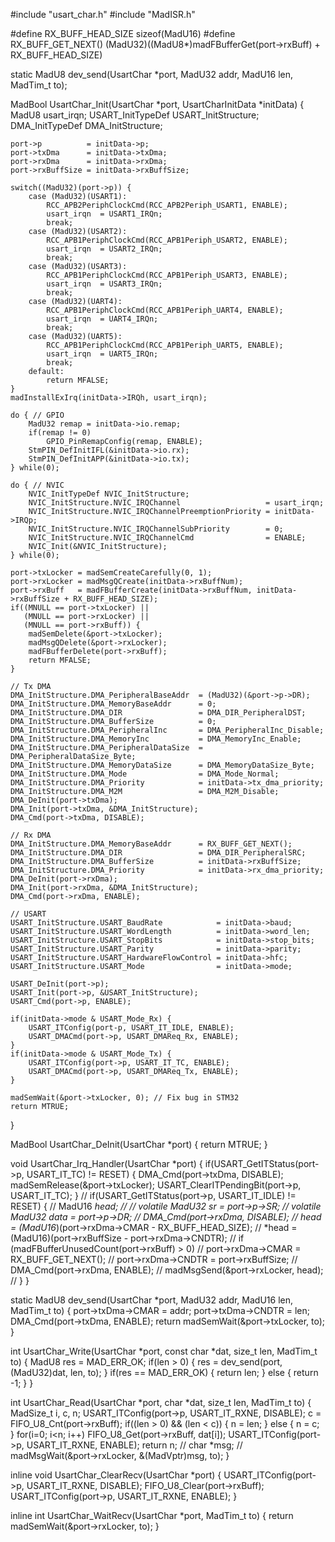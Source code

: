#include "usart_char.h"
#include "MadISR.h"

#define RX_BUFF_HEAD_SIZE  sizeof(MadU16)
#define RX_BUFF_GET_NEXT() (MadU32)((MadU8*)madFBufferGet(port->rxBuff) + RX_BUFF_HEAD_SIZE)

static MadU8 dev_send(UsartChar *port, MadU32 addr, MadU16 len, MadTim_t to);

MadBool UsartChar_Init(UsartChar *port, UsartCharInitData *initData)
{
    MadU8             usart_irqn;
    USART_InitTypeDef USART_InitStructure;
    DMA_InitTypeDef   DMA_InitStructure;

    port->p          = initData->p;
    port->txDma      = initData->txDma;
    port->rxDma      = initData->rxDma;
    port->rxBuffSize = initData->rxBuffSize;

    switch((MadU32)(port->p)) {
        case (MadU32)(USART1): 
            RCC_APB2PeriphClockCmd(RCC_APB2Periph_USART1, ENABLE);
            usart_irqn  = USART1_IRQn;
            break;
        case (MadU32)(USART2):
            RCC_APB1PeriphClockCmd(RCC_APB1Periph_USART2, ENABLE);
            usart_irqn  = USART2_IRQn;
            break;
        case (MadU32)(USART3): 
            RCC_APB1PeriphClockCmd(RCC_APB1Periph_USART3, ENABLE);
            usart_irqn  = USART3_IRQn;
            break;
        case (MadU32)(UART4):
            RCC_APB1PeriphClockCmd(RCC_APB1Periph_UART4, ENABLE);
            usart_irqn  = UART4_IRQn;
            break;
        case (MadU32)(UART5):
            RCC_APB1PeriphClockCmd(RCC_APB1Periph_UART5, ENABLE);
            usart_irqn  = UART5_IRQn;
            break;
        default:
            return MFALSE;
    }
    madInstallExIrq(initData->IRQh, usart_irqn);

    do { // GPIO
        MadU32 remap = initData->io.remap;
        if(remap != 0)
            GPIO_PinRemapConfig(remap, ENABLE);
        StmPIN_DefInitIFL(&initData->io.rx);
        StmPIN_DefInitAPP(&initData->io.tx);
    } while(0);

    do { // NVIC
        NVIC_InitTypeDef NVIC_InitStructure;
        NVIC_InitStructure.NVIC_IRQChannel                   = usart_irqn;
        NVIC_InitStructure.NVIC_IRQChannelPreemptionPriority = initData->IRQp;
        NVIC_InitStructure.NVIC_IRQChannelSubPriority        = 0;
        NVIC_InitStructure.NVIC_IRQChannelCmd                = ENABLE;
        NVIC_Init(&NVIC_InitStructure);
    } while(0);

    port->txLocker = madSemCreateCarefully(0, 1);
    port->rxLocker = madMsgQCreate(initData->rxBuffNum);
    port->rxBuff   = madFBufferCreate(initData->rxBuffNum, initData->rxBuffSize + RX_BUFF_HEAD_SIZE);
    if((MNULL == port->txLocker) || 
       (MNULL == port->rxLocker) ||
       (MNULL == port->rxBuff)) {
        madSemDelete(&port->txLocker);
        madMsgQDelete(&port->rxLocker);
        madFBufferDelete(port->rxBuff);
        return MFALSE;
    }

    // Tx DMA
    DMA_InitStructure.DMA_PeripheralBaseAddr  = (MadU32)(&port->p->DR);
    DMA_InitStructure.DMA_MemoryBaseAddr      = 0;
    DMA_InitStructure.DMA_DIR                 = DMA_DIR_PeripheralDST;
    DMA_InitStructure.DMA_BufferSize          = 0;
    DMA_InitStructure.DMA_PeripheralInc       = DMA_PeripheralInc_Disable;
    DMA_InitStructure.DMA_MemoryInc           = DMA_MemoryInc_Enable;
    DMA_InitStructure.DMA_PeripheralDataSize  = DMA_PeripheralDataSize_Byte;
    DMA_InitStructure.DMA_MemoryDataSize      = DMA_MemoryDataSize_Byte;
    DMA_InitStructure.DMA_Mode                = DMA_Mode_Normal;
    DMA_InitStructure.DMA_Priority            = initData->tx_dma_priority;
    DMA_InitStructure.DMA_M2M                 = DMA_M2M_Disable;
    DMA_DeInit(port->txDma);
    DMA_Init(port->txDma, &DMA_InitStructure);
    DMA_Cmd(port->txDma, DISABLE);

    // Rx DMA
    DMA_InitStructure.DMA_MemoryBaseAddr      = RX_BUFF_GET_NEXT();
    DMA_InitStructure.DMA_DIR                 = DMA_DIR_PeripheralSRC;
    DMA_InitStructure.DMA_BufferSize          = initData->rxBuffSize;
    DMA_InitStructure.DMA_Priority            = initData->rx_dma_priority;
    DMA_DeInit(port->rxDma);
    DMA_Init(port->rxDma, &DMA_InitStructure);
    DMA_Cmd(port->rxDma, ENABLE);

    // USART
    USART_InitStructure.USART_BaudRate            = initData->baud;
    USART_InitStructure.USART_WordLength          = initData->word_len;
    USART_InitStructure.USART_StopBits            = initData->stop_bits;
    USART_InitStructure.USART_Parity              = initData->parity;
    USART_InitStructure.USART_HardwareFlowControl = initData->hfc;
    USART_InitStructure.USART_Mode                = initData->mode;

    USART_DeInit(port->p);
    USART_Init(port->p, &USART_InitStructure);
    USART_Cmd(port->p, ENABLE);
    
    if(initData->mode & USART_Mode_Rx) {
        USART_ITConfig(port-p, USART_IT_IDLE, ENABLE);
        USART_DMACmd(port->p, USART_DMAReq_Rx, ENABLE);
    }
    if(initData->mode & USART_Mode_Tx) {
        USART_ITConfig(port->p, USART_IT_TC, ENABLE);
        USART_DMACmd(port->p, USART_DMAReq_Tx, ENABLE);
    }

    madSemWait(&port->txLocker, 0); // Fix bug in STM32
    return MTRUE;
}

MadBool UsartChar_DeInit(UsartChar *port)
{
    return MTRUE;
}

void UsartChar_Irq_Handler(UsartChar *port)
{
    if(USART_GetITStatus(port->p, USART_IT_TC) != RESET) {
        DMA_Cmd(port->txDma, DISABLE);
        madSemRelease(&port->txLocker);
        USART_ClearITPendingBit(port->p, USART_IT_TC);
    }
    // if(USART_GetITStatus(port->p, USART_IT_IDLE) != RESET) {
    //     MadU16    *head;
    //     // volatile MadU32 sr   = port->p->SR;
    //     volatile MadU32 data = port->p->DR;
    //     DMA_Cmd(port->rxDma, DISABLE);
    //     head  = (MadU16*)(port->rxDma->CMAR - RX_BUFF_HEAD_SIZE);
    //     *head = (MadU16)(port->rxBuffSize - port->rxDma->CNDTR);
    //     if (madFBufferUnusedCount(port->rxBuff) > 0)
    //         port->rxDma->CMAR = RX_BUFF_GET_NEXT();
    //     port->rxDma->CNDTR = port->rxBuffSize;
    //     DMA_Cmd(port->rxDma, ENABLE);
    //     madMsgSend(&port->rxLocker, head);
    // }
}

static MadU8 dev_send(UsartChar *port, MadU32 addr, MadU16 len, MadTim_t to)
{
    port->txDma->CMAR = addr;
    port->txDma->CNDTR = len;
    DMA_Cmd(port->txDma, ENABLE);
    return madSemWait(&port->txLocker, to);
}

int UsartChar_Write(UsartChar *port, const char *dat, size_t len, MadTim_t to)
{
    MadU8 res = MAD_ERR_OK;
    if(len > 0) {
        res = dev_send(port, (MadU32)dat, len, to);
    }
    if(res == MAD_ERR_OK) {
        return len;
    } else {
        return -1;
    } 
}

int UsartChar_Read(UsartChar *port, char *dat, size_t len, MadTim_t to)
{
    MadSize_t i, c, n;
    USART_ITConfig(port->p, USART_IT_RXNE, DISABLE);
    c = FIFO_U8_Cnt(port->rxBuff);
    if((len > 0) && (len < c)) {
        n = len;
    } else {
        n = c;
    }
    for(i=0; i<n; i++)
        FIFO_U8_Get(port->rxBuff, dat[i]);
    USART_ITConfig(port->p, USART_IT_RXNE, ENABLE);
    return n;
    // char *msg;
    // madMsgWait(&port->rxLocker, &(MadVptr)msg, to);
}

inline void UsartChar_ClearRecv(UsartChar *port) {
    USART_ITConfig(port->p, USART_IT_RXNE, DISABLE);
    FIFO_U8_Clear(port->rxBuff);
    USART_ITConfig(port->p, USART_IT_RXNE, ENABLE);
}

inline int UsartChar_WaitRecv(UsartChar *port, MadTim_t to) {
    return madSemWait(&port->rxLocker, to);
}
